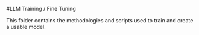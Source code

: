 #LLM Training / Fine Tuning

This folder contains the methodologies and scripts used to train and create a usable model. 

